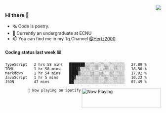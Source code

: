 <img  align="right" src="https://github-readme-stats.vercel.app/api?username=BillChen2K&show_icons=true&count_private=true&hide_title=true">

### Hi there 👋

- 🗞 Code is poetry.
- 🌱 Currently an undergraduate at ECNU
- 📫 You can find me in my Tg Channel [@Hertz2000](https://t.me/Hertz2000).

#### Coding status last week ⌨️

<!--START_SECTION:waka-->
```text
TypeScript   2 hrs 58 mins   ███████░░░░░░░░░░░░░░░░░░   27.89 % 
TOML         1 hr 58 mins    ████▓░░░░░░░░░░░░░░░░░░░░   18.50 % 
Markdown     1 hr 54 mins    ████▒░░░░░░░░░░░░░░░░░░░░   17.92 % 
JavaScript   1 hr 5 mins     ██▓░░░░░░░░░░░░░░░░░░░░░░   10.22 % 
JSON         47 mins         ██░░░░░░░░░░░░░░░░░░░░░░░   07.49 % 
```
<!--END_SECTION:waka-->


<div>
<a href="https://spotify-now-playing.billchen2k.vercel.app/now-playing?open">
   <img align="right" src="https://spotify-now-playing.billchen2k.vercel.app/now-playing" width="256" height="64" alt="Now Playing">
</a>
</div>

<div>
<p align="right"><code>🎵 Now playing on Spotify</code></p>
</div>

<!--
**BillChen2K/BillChen2K** is a ✨ _special_ ✨ repository because its `README.md` (this file) appears on your GitHub profile.

Here are some ideas to get you started:

- 🔭 I’m currently working on ...
- 🌱 I’m currently learning ...
- 👯 I’m looking to collaborate on ...
- 🤔 I’m looking for help with ...
- 💬 Ask me about ...
- 📫 How to reach me: ...
- 😄 Pronouns: ...
- ⚡ Fun fact: ...
-->
